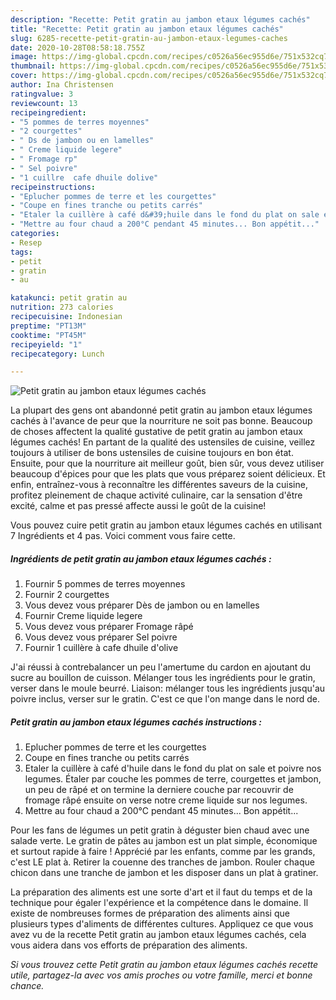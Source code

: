 ```yaml
---
description: "Recette: Petit gratin au jambon etaux légumes cachés"
title: "Recette: Petit gratin au jambon etaux légumes cachés"
slug: 6285-recette-petit-gratin-au-jambon-etaux-legumes-caches
date: 2020-10-28T08:58:18.755Z
image: https://img-global.cpcdn.com/recipes/c0526a56ec955d6e/751x532cq70/petit-gratin-au-jambon-etaux-legumes-caches-photo-principale-de-la-recette.jpg
thumbnail: https://img-global.cpcdn.com/recipes/c0526a56ec955d6e/751x532cq70/petit-gratin-au-jambon-etaux-legumes-caches-photo-principale-de-la-recette.jpg
cover: https://img-global.cpcdn.com/recipes/c0526a56ec955d6e/751x532cq70/petit-gratin-au-jambon-etaux-legumes-caches-photo-principale-de-la-recette.jpg
author: Ina Christensen
ratingvalue: 3
reviewcount: 13
recipeingredient:
- "5 pommes de terres moyennes"
- "2 courgettes"
- " Ds de jambon ou en lamelles"
- " Creme liquide legere"
- " Fromage rp"
- " Sel poivre"
- "1 cuillre  cafe dhuile dolive"
recipeinstructions:
- "Eplucher pommes de terre et les courgettes"
- "Coupe en fines tranche ou petits carrés"
- "Etaler la cuillère à café d&#39;huile dans le fond du plat on sale et poivre nos legumes. Étaler par couche les pommes de terre, courgettes et jambon, un peu de râpé et on termine la derniere couche par recouvrir de fromage râpé ensuite on verse notre creme liquide sur nos legumes."
- "Mettre au four chaud a 200°C pendant 45 minutes... Bon appétit..."
categories:
- Resep
tags:
- petit
- gratin
- au

katakunci: petit gratin au 
nutrition: 273 calories
recipecuisine: Indonesian
preptime: "PT13M"
cooktime: "PT45M"
recipeyield: "1"
recipecategory: Lunch

---
```



![Petit gratin au jambon etaux légumes cachés](https://img-global.cpcdn.com/recipes/c0526a56ec955d6e/751x532cq70/petit-gratin-au-jambon-etaux-legumes-caches-photo-principale-de-la-recette.jpg)

La plupart des gens ont abandonné petit gratin au jambon etaux légumes cachés à l'avance de peur que la nourriture ne soit pas bonne. Beaucoup de choses affectent la qualité gustative de petit gratin au jambon etaux légumes cachés! En partant de la qualité des ustensiles de cuisine, veillez toujours à utiliser de bons ustensiles de cuisine toujours en bon état. Ensuite, pour que la nourriture ait meilleur goût, bien sûr, vous devez utiliser beaucoup d'épices pour que les plats que vous préparez soient délicieux. Et enfin, entraînez-vous à reconnaître les différentes saveurs de la cuisine, profitez pleinement de chaque activité culinaire, car la sensation d'être excité, calme et pas pressé affecte aussi le goût de la cuisine!

<!--inarticleads1-->

Vous pouvez cuire petit gratin au jambon etaux légumes cachés en utilisant 7 Ingrédients et 4 pas. Voici comment vous faire cette.

##### Ingrédients de petit gratin au jambon etaux légumes cachés :

1. Fournir 5 pommes de terres moyennes
1. Fournir 2 courgettes
1. Vous devez vous préparer  Dès de jambon ou en lamelles
1. Fournir  Creme liquide legere
1. Vous devez vous préparer  Fromage râpé
1. Vous devez vous préparer  Sel poivre
1. Fournir 1 cuillère à cafe dhuile d&#39;olive


J&#39;ai réussi à contrebalancer un peu l&#39;amertume du cardon en ajoutant du sucre au bouillon de cuisson. Mélanger tous les ingrédients pour le gratin, verser dans le moule beurré. Liaison: mélanger tous les ingrédients jusqu&#39;au poivre inclus, verser sur le gratin. C&#39;est ce que l&#39;on mange dans le nord de. 

<!--inarticleads2-->

##### Petit gratin au jambon etaux légumes cachés instructions :

1. Eplucher pommes de terre et les courgettes
1. Coupe en fines tranche ou petits carrés
1. Etaler la cuillère à café d&#39;huile dans le fond du plat on sale et poivre nos legumes. Étaler par couche les pommes de terre, courgettes et jambon, un peu de râpé et on termine la derniere couche par recouvrir de fromage râpé ensuite on verse notre creme liquide sur nos legumes.
1. Mettre au four chaud a 200°C pendant 45 minutes... Bon appétit...


Pour les fans de légumes un petit gratin à déguster bien chaud avec une salade verte. Le gratin de pâtes au jambon est un plat simple, économique et surtout rapide à faire ! Apprécié par les enfants, comme par les grands, c&#39;est LE plat à. Retirer la couenne des tranches de jambon. Rouler chaque chicon dans une tranche de jambon et les disposer dans un plat à gratiner. 

<!--inarticleads1-->

<p>
La préparation des aliments est une sorte d'art et il faut du temps et de la technique pour égaler l'expérience et la compétence dans le domaine. Il existe de nombreuses formes de préparation des aliments ainsi que plusieurs types d'aliments de différentes cultures. Appliquez ce que vous avez vu de la recette Petit gratin au jambon etaux légumes cachés, cela vous aidera dans vos efforts de préparation des aliments.
</p>

<p>
<i>Si vous trouvez cette Petit gratin au jambon etaux légumes cachés recette utile, partagez-la avec vos amis proches ou votre famille, merci et bonne chance.</i>
</p>
